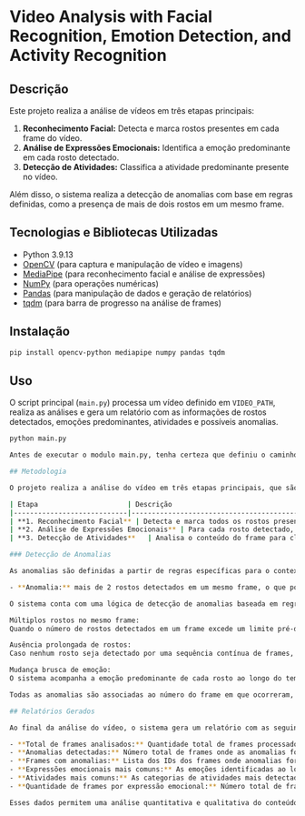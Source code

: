 # Video Analysis with Facial Recognition, Emotion Detection, and Activity Recognition

## Descrição

Este projeto realiza a análise de vídeos em três etapas principais:

1. **Reconhecimento Facial:** Detecta e marca rostos presentes em cada frame do vídeo.  
2. **Análise de Expressões Emocionais:** Identifica a emoção predominante em cada rosto detectado.  
3. **Detecção de Atividades:** Classifica a atividade predominante presente no vídeo.

Além disso, o sistema realiza a detecção de anomalias com base em regras definidas, como a presença de mais de dois rostos em um mesmo frame.

## Tecnologias e Bibliotecas Utilizadas

- Python 3.9.13  
- [OpenCV](https://opencv.org/) (para captura e manipulação de vídeo e imagens)  
- [MediaPipe](https://mediapipe.dev/) (para reconhecimento facial e análise de expressões)  
- [NumPy](https://numpy.org/) (para operações numéricas)  
- [Pandas](https://pandas.pydata.org/) (para manipulação de dados e geração de relatórios)  
- [tqdm](https://github.com/tqdm/tqdm) (para barra de progresso na análise de frames)

## Instalação

```bash
pip install opencv-python mediapipe numpy pandas tqdm
```


## Uso

O script principal (`main.py`) processa um vídeo definido em `VIDEO_PATH`, realiza as análises e gera um relatório com as informações de rostos detectados, emoções predominantes, atividades e possíveis anomalias.

```bash
python main.py

Antes de executar o modulo main.py, tenha certeza que definiu o caminho do vídeo .mp4 na mesma pasta que o script se localiza

## Metodologia

O projeto realiza a análise do vídeo em três etapas principais, que são aplicadas para cada frame do vídeo:

| Etapa                      | Descrição                                                                                                   |
|----------------------------|-------------------------------------------------------------------------------------------------------------|
| **1. Reconhecimento Facial** | Detecta e marca todos os rostos presentes no frame utilizando a biblioteca MediaPipe.                        |
| **2. Análise de Expressões Emocionais** | Para cada rosto detectado, identifica a expressão emocional predominante (exemplo: feliz, triste, neutro).|
| **3. Detecção de Atividades**   | Analisa o conteúdo do frame para classificar a atividade que está sendo realizada (exemplo: caminhando, sentado). |

### Detecção de Anomalias

As anomalias são definidas a partir de regras específicas para o contexto da análise. Um exemplo implementado é:

- **Anomalia:** mais de 2 rostos detectados em um mesmo frame, o que pode indicar situações inesperadas conforme o cenário de uso (ex.: monitoramento de ambiente com limite máximo de pessoas).

O sistema conta com uma lógica de detecção de anomalias baseada em regras simples, porém eficazes, para identificar comportamentos inesperados durante a análise de vídeo. Essas anomalias podem indicar situações fora do padrão, falhas no monitoramento ou alterações comportamentais relevantes. As principais regras implementadas são:

Múltiplos rostos no mesmo frame:
Quando o número de rostos detectados em um frame excede um limite pré-definido, o sistema registra uma anomalia. Isso é útil, por exemplo, em cenários de monitoramento onde há uma quantidade máxima esperada de pessoas em determinado ambiente.

Ausência prolongada de rostos:
Caso nenhum rosto seja detectado por uma sequência contínua de frames, o sistema interpreta isso como uma possível falha no monitoramento (ex: câmera obstruída) ou comportamento atípico (ex: local momentaneamente vazio em horários inusitados).

Mudança brusca de emoção:
O sistema acompanha a emoção predominante de cada rosto ao longo do tempo. Se uma mudança súbita de emoção for detectada (por exemplo, de "feliz" para "triste" em poucos segundos), isso pode indicar uma reação anormal ou evento relevante, sendo registrado como anomalia para investigação posterior.

Todas as anomalias são associadas ao número do frame em que ocorreram, permitindo uma análise temporal detalhada. Essa abordagem torna o sistema mais robusto para aplicações de segurança, bem-estar emocional e controle de ambiente.

## Relatórios Gerados

Ao final da análise do vídeo, o sistema gera um relatório com as seguintes informações:

- **Total de frames analisados:** Quantidade total de frames processados no vídeo.
- **Anomalias detectadas:** Número total de frames onde as anomalias foram identificadas, de acordo com a regra definida (ex.: mais de 2 rostos no frame).
- **Frames com anomalias:** Lista dos IDs dos frames onde anomalias foram detectadas.
- **Expressões emocionais mais comuns:** As emoções identificadas ao longo do vídeo, junto com suas frequências.
- **Atividades mais comuns:** As categorias de atividades mais detectadas, com contagem de ocorrência.
- **Quantidade de frames por expressão emocional:** Número total de frames onde cada tipo de emoção foi identificada.

Esses dados permitem uma análise quantitativa e qualitativa do conteúdo do vídeo, facilitando a identificação de padrões e eventos relevantes.
